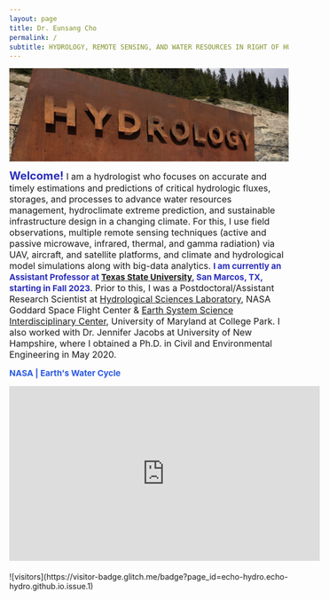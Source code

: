 ```yaml
---
layout: page
title: Dr. Eunsang Cho
permalink: /
subtitle: HYDROLOGY, REMOTE SENSING, AND WATER RESOURCES IN RIGHT OF HUMAN & CLIMATE IMPACTS
---
```


<img src="img/hydrology.jpg" width="820" align="center"/>

<b><span style="font-size: 20px !important; color: #2a2eba;">Welcome! </span></b> <span style="font-size: 16px !important;"> I am a hydrologist who focuses on accurate and timely estimations and predictions of critical hydrologic fluxes, storages, and processes to advance water resources management, hydroclimate extreme prediction, and sustainable infrastructure design in a changing climate. For this, I use field observations, multiple remote sensing techniques (active and passive microwave, infrared, thermal, and gamma radiation) via UAV, aircraft, and satellite platforms, and climate and hydrological model simulations along with big-data analytics. 
<b><span style="font-size: 15px !important; color: #2a2eba;">I am currently an Assistant Professor at <a href="https://www.txst.edu/">Texas State University</a>, San Marcos, TX, starting in Fall 2023</span></b>. Prior to this, I was a Postdoctoral/Assistant Research Scientist at <a href="https://science.gsfc.nasa.gov/earth/hydrology/">Hydrological Sciences Laboratory</a>, NASA Goddard Space Flight Center & <a href="http://essic.umd.edu/joom2/">Earth System Science Interdisciplinary Center</a>, University of Maryland at College Park. I also worked with Dr. Jennifer Jacobs at University of New Hampshire, where I obtained a Ph.D. in Civil and Environmental Engineering in May 2020. </span>  

<span style="font-size: 15px !important; color: #2A58E1;"><b> NASA | Earth's Water Cycle </b></span>
<br>
<center><iframe width="560" height="315" src="https://youtu.be/oaDkph9yQBs?si=MDmkGUu6tNR1oomK" frameborder="0" allow="accelerometer; autoplay; encrypted-media; gyroscope; picture-in-picture" allowfullscreen></iframe></center>

<br>
![visitors](https://visitor-badge.glitch.me/badge?page_id=echo-hydro.echo-hydro.github.io.issue.1)
